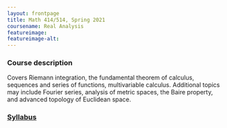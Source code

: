 ```yaml
---
layout: frontpage
title: Math 414/514, Spring 2021
coursename: Real Analysis
featureimage: 
featureimage-alt:
---
```


### Course description

Covers Riemann integration, the fundamental theorem of calculus,
sequences and series of functions, multivariable calculus.
Additional topics may include Fourier series, analysis of metric spaces,
the Baire property, and advanced topology of Euclidean space.


### [Syllabus](syllabus)
